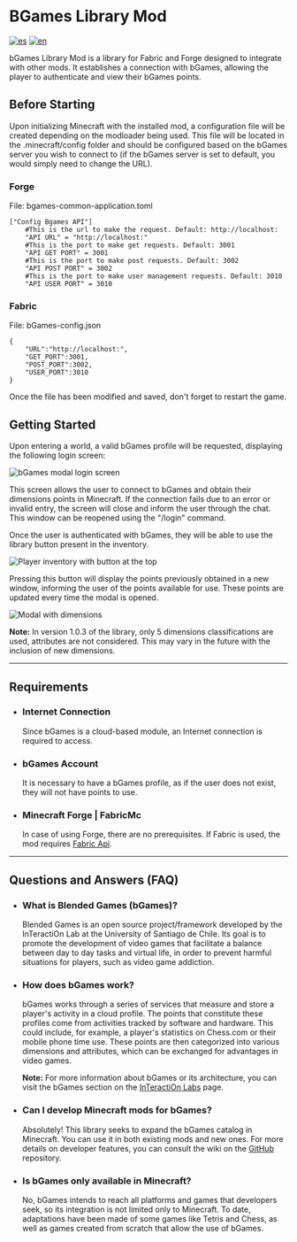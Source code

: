 # BGames Library Mod
[![es](https://img.shields.io/badge/lang-es-green.svg)](https://github.com/Gsimken/BGames-Minecraft-Library-Forge-Fabric/blob/master/README.md)
[![en](https://img.shields.io/badge/lang-en-blue.svg)](https://github.com/Gsimken/BGames-Minecraft-Library-Forge-Fabric/blob/master/Readme/README-EN.md)



bGames Library Mod is a library for Fabric and Forge designed to integrate with other mods. It establishes a connection with bGames, allowing the player to authenticate and view their bGames points.
## Before Starting
Upon initializing Minecraft with the installed mod, a configuration file will be created depending on the modloader being used. This file will be located in the .minecraft/config folder and should be configured based on the bGames server you wish to connect to (if the bGames server is set to default, you would simply need to change the URL).

### Forge
File: bgames-common-application.toml

    ["Config Bgames API"]
        #This is the url to make the request. Default: http://localhost:
        "API URL" = "http://localhost:"
        #This is the port to make get requests. Default: 3001
        "API GET PORT" = 3001
        #This is the port to make post requests. Default: 3002
        "API POST PORT" = 3002
        #This is the port to make user management requests. Default: 3010
        "API USER PORT" = 3010

### Fabric
File: bGames-config.json

    {
        "URL":"http://localhost:",
        "GET_PORT":3001,
        "POST_PORT":3002,
        "USER_PORT":3010
    }

Once the file has been modified and saved, don't forget to restart the game.

## Getting Started
Upon entering a world, a valid bGames profile will be requested, displaying the following login screen:

![bGames modal login screen](https://drive.google.com/uc?export=view&id=1AJ1Xfk4d5Xty88Yfup73VBMm5RyqbFpN)

This screen allows the user to connect to bGames and obtain their dimensions points in Minecraft. If the connection fails due to an error or invalid entry, the screen will close and inform the user through the chat. This window can be reopened using the "/login" command. 

Once the user is authenticated with bGames, they will be able to use the library button present in the inventory.

![Player inventory with button at the top](https://drive.google.com/uc?export=view&id=1O8BM-daC16On-hyt3umy52oSQ3RzO32K)

Pressing this button will display the points previously obtained in a new window, informing the user of the points available for use. These points are updated every time the modal is opened.

![Modal with dimensions](https://drive.google.com/uc?export=view&id=15WxeedXBPX0Pjoh9YdkHIQ6xtXDrhELl)

**Note:** In version 1.0.3 of the library, only 5 dimensions classifications are used, attributes are not considered. This may vary in the future with the inclusion of new dimensions.

---

## Requirements
* ### **Internet Connection**
    Since bGames is a cloud-based module, an Internet connection is required to access.
* ### **bGames Account**
    It is necessary to have a bGames profile, as if the user does not exist, they will not have points to use.
* ### **Minecraft Forge | FabricMc**
    In case of using Forge, there are no prerequisites. If Fabric is used, the mod requires [Fabric Api](https://www.curseforge.com/minecraft/mc-mods/fabric-api).

---

## Questions and Answers (FAQ)

* ### **What is Blended Games (bGames)?**

    Blended Games is an open source project/framework developed by the InTeractiOn Lab at the University of Santiago de Chile. Its goal is to promote the development of video games that facilitate a balance between day to day tasks and virtual life, in order to prevent harmful situations for players, such as video game addiction.

* ### **How does bGames work?**

    bGames works through a series of services that measure and store a player's activity in a cloud profile. The points that constitute these profiles come from activities tracked by software and hardware. This could include, for example, a player's statistics on Chess.com or their mobile phone time use. These points are then categorized into various dimensions and attributes, which can be exchanged for advantages in video games.

    **Note:** For more information about bGames or its architecture, you can visit the bGames section on the [InTeractiOn Labs](https://interaction-lab.info/publications) page.

* ### **Can I develop Minecraft mods for bGames?**
    Absolutely! This library seeks to expand the bGames catalog in Minecraft. You can use it in both existing mods and new ones. For more details on developer features, you can consult the wiki on the [GitHub](https://github.com/Gsimken/bGames-Minecraft-Library-Forge-Fabric/wiki) repository.

* ### **Is bGames only available in Minecraft?**
    No, bGames intends to reach all platforms and games that developers seek, so its integration is not limited only to Minecraft. To date, adaptations have been made of some games like Tetris and Chess, as well as games created from scratch that allow the use of bGames.

